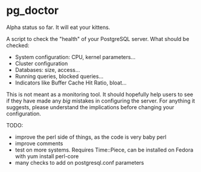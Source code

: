 pg_doctor
=========

Alpha status so far. It will eat your kittens. 

A script to check the "health" of your PostgreSQL server. What should be checked:
- System configuration: CPU, kernel parameters...
- Cluster configuration
- Databases: size, access...
- Running queries, blocked queries...
- Indicators like Buffer Cache Hit Ratio, bloat...

This is not meant as a monitoring tool. It should hopefully help users to see if they have made any *big* mistakes in configuring the server. For anything it suggests, please understand the implications before changing your configuration.

TODO:
- improve the perl side of things, as the code is very baby perl
- improve comments
- test on more systems. Requires Time::Piece, can be installed on Fedora with yum install perl-core
- many checks to add on postgresql.conf parameters

